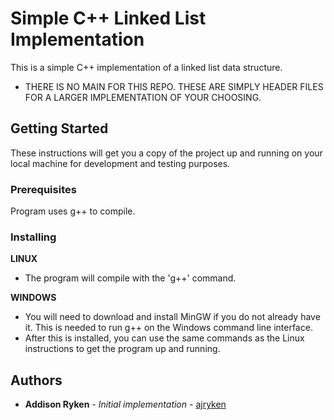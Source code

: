 # Simple C++ Linked List Implementation

This is a simple C++ implementation of a linked list data structure.
* THERE IS NO MAIN FOR THIS REPO. THESE ARE SIMPLY HEADER FILES FOR A LARGER IMPLEMENTATION OF YOUR CHOOSING.

## Getting Started

These instructions will get you a copy of the project up and running on your local machine for development and testing purposes.

### Prerequisites

Program uses g++ to compile.

### Installing

**LINUX**
* The program will compile with the 'g++' command.

**WINDOWS**
* You will need to download and install MinGW if you do not already have it. This is needed to run g++ on the Windows command line interface.
* After this is installed, you can use the same commands as the Linux instructions to get the program up and running.

## Authors

* **Addison Ryken** - *Initial implementation* - [ajryken](https://github.com/ajryken)